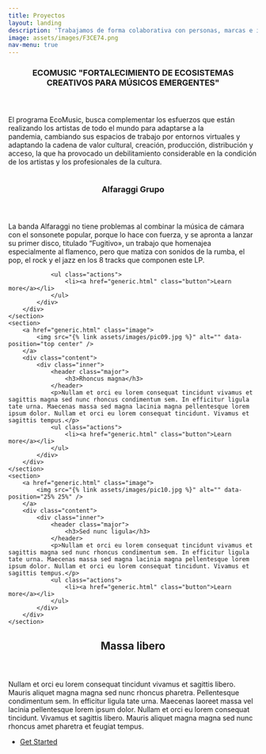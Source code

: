 ```yaml
---
title: Proyectos
layout: landing
description: 'Trabajamos de forma colaborativa con personas, marcas e instituciones en el desarrollo de proyectos que conecten a las personas.'
image: assets/images/F3CE74.png
nav-menu: true
---
```


<!-- Main -->
<div id="main">

<!-- One -->
<section id="one">
	<div class="inner">
		<header class="major">
			<h3>ECOMUSIC "FORTALECIMIENTO DE ECOSISTEMAS CREATIVOS PARA MÚSICOS EMERGENTES"</h3>
		</header>
		<p>El programa EcoMusic, busca complementar los esfuerzos que están realizando los artistas de todo el mundo para adaptarse a la pandemia, cambiando sus espacios de trabajo por entornos virtuales y adaptando la cadena de valor cultural, creación, producción, distribución y acceso, la que ha provocado un debilitamiento considerable en la condición de los artistas y los profesionales de la cultura.</p>
	</div>
</section>
<!-- Two -->
<section id="two" class="spotlights">
	<section>
		<a href="generic.html" class="image">
			<img src="{% link assets/images/alfaragi.jpg %}" alt="" data-position="center center" />
		</a>
		<div class="content">
			<div class="inner">
				<header class="major">
					<h3>Alfaraggi Grupo</h3>
				</header>
				<p>La banda Alfaraggi no tiene problemas al combinar la música de cámara con el sonsonete popular, porque lo hace con fuerza, y se apronta a   lanzar su primer disco, titulado “Fugitivo», un trabajo que homenajea especialmente al flamenco, pero que matiza con sonidos de la rumba, el pop, el rock y el jazz en los 8 tracks que componen este LP.</p>
					
				<ul class="actions">
					<li><a href="generic.html" class="button">Learn more</a></li>
				</ul>
			</div>
		</div>
	</section>
	<section>
		<a href="generic.html" class="image">
			<img src="{% link assets/images/pic09.jpg %}" alt="" data-position="top center" />
		</a>
		<div class="content">
			<div class="inner">
				<header class="major">
					<h3>Rhoncus magna</h3>
				</header>
				<p>Nullam et orci eu lorem consequat tincidunt vivamus et sagittis magna sed nunc rhoncus condimentum sem. In efficitur ligula tate urna. Maecenas massa sed magna lacinia magna pellentesque lorem ipsum dolor. Nullam et orci eu lorem consequat tincidunt. Vivamus et sagittis tempus.</p>
				<ul class="actions">
					<li><a href="generic.html" class="button">Learn more</a></li>
				</ul>
			</div>
		</div>
	</section>
	<section>
		<a href="generic.html" class="image">
			<img src="{% link assets/images/pic10.jpg %}" alt="" data-position="25% 25%" />
		</a>
		<div class="content">
			<div class="inner">
				<header class="major">
					<h3>Sed nunc ligula</h3>
				</header>
				<p>Nullam et orci eu lorem consequat tincidunt vivamus et sagittis magna sed nunc rhoncus condimentum sem. In efficitur ligula tate urna. Maecenas massa sed magna lacinia magna pellentesque lorem ipsum dolor. Nullam et orci eu lorem consequat tincidunt. Vivamus et sagittis tempus.</p>
				<ul class="actions">
					<li><a href="generic.html" class="button">Learn more</a></li>
				</ul>
			</div>
		</div>
	</section>
</section>

<!-- Three -->
<section id="three">
	<div class="inner">
		<header class="major">
			<h2>Massa libero</h2>
		</header>
		<p>Nullam et orci eu lorem consequat tincidunt vivamus et sagittis libero. Mauris aliquet magna magna sed nunc rhoncus pharetra. Pellentesque condimentum sem. In efficitur ligula tate urna. Maecenas laoreet massa vel lacinia pellentesque lorem ipsum dolor. Nullam et orci eu lorem consequat tincidunt. Vivamus et sagittis libero. Mauris aliquet magna magna sed nunc rhoncus amet pharetra et feugiat tempus.</p>
		<ul class="actions">
			<li><a href="generic.html" class="button next">Get Started</a></li>
		</ul>
	</div>
</section>

</div>
